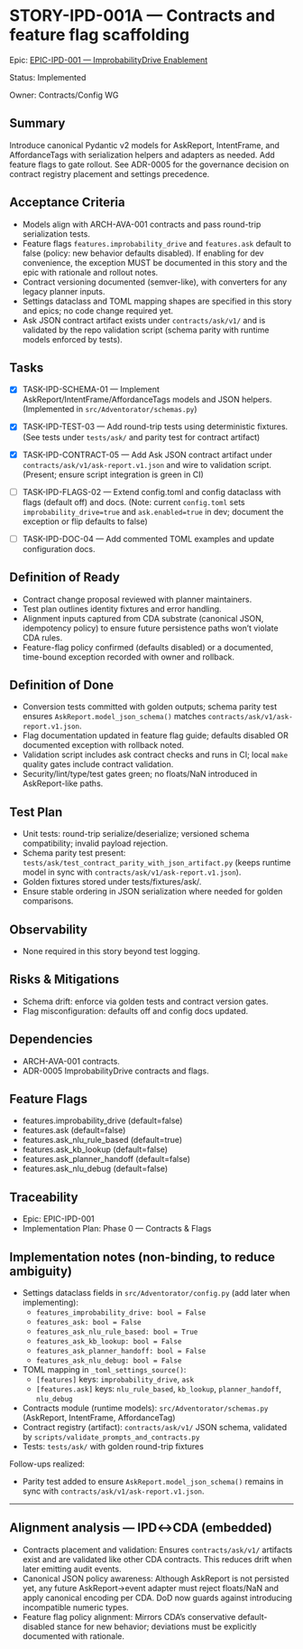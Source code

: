 # STORY-IPD-001A — Contracts and feature flag scaffolding

Epic: [EPIC-IPD-001 — ImprobabilityDrive Enablement](/docs/implementation/epics/EPIC-IPD-001-improbability-drive.md)

Status: Implemented

Owner: Contracts/Config WG

## Summary
Introduce canonical Pydantic v2 models for AskReport, IntentFrame, and AffordanceTags with serialization helpers and adapters as needed. Add feature flags to gate rollout. See ADR-0005 for the governance decision on contract registry placement and settings precedence.

## Acceptance Criteria
- Models align with ARCH-AVA-001 contracts and pass round-trip serialization tests.
- Feature flags `features.improbability_drive` and `features.ask` default to false (policy: new behavior defaults disabled). If enabling for dev convenience, the exception MUST be documented in this story and the epic with rationale and rollout notes.
- Contract versioning documented (semver-like), with converters for any legacy planner inputs.
- Settings dataclass and TOML mapping shapes are specified in this story and epics; no code change required yet.
- Ask JSON contract artifact exists under `contracts/ask/v1/` and is validated by the repo validation script (schema parity with runtime models enforced by tests).

## Tasks
- [x] TASK-IPD-SCHEMA-01 — Implement AskReport/IntentFrame/AffordanceTags models and JSON helpers. (Implemented in `src/Adventorator/schemas.py`)
- [x] TASK-IPD-TEST-03 — Add round-trip tests using deterministic fixtures. (See tests under `tests/ask/` and parity test for contract artifact)
- [x] TASK-IPD-CONTRACT-05 — Add Ask JSON contract artifact under `contracts/ask/v1/ask-report.v1.json` and wire to validation script. (Present; ensure script integration is green in CI)
- [ ] TASK-IPD-FLAGS-02 — Extend config.toml and config dataclass with flags (default off) and docs. (Note: current `config.toml` sets `improbability_drive=true` and `ask.enabled=true` in dev; document the exception or flip defaults to false)
- [ ] TASK-IPD-DOC-04 — Add commented TOML examples and update configuration docs.


## Definition of Ready
- Contract change proposal reviewed with planner maintainers.
- Test plan outlines identity fixtures and error handling.
- Alignment inputs captured from CDA substrate (canonical JSON, idempotency policy) to ensure future persistence paths won’t violate CDA rules.
- Feature-flag policy confirmed (defaults disabled) or a documented, time-bound exception recorded with owner and rollback.

## Definition of Done
- Conversion tests committed with golden outputs; schema parity test ensures `AskReport.model_json_schema()` matches `contracts/ask/v1/ask-report.v1.json`.
- Flag documentation updated in feature flag guide; defaults disabled OR documented exception with rollback noted.
- Validation script includes ask contract checks and runs in CI; local `make` quality gates include contract validation.
- Security/lint/type/test gates green; no floats/NaN introduced in AskReport-like paths.

## Test Plan
- Unit tests: round-trip serialize/deserialize; versioned schema compatibility; invalid payload rejection.
- Schema parity test present: `tests/ask/test_contract_parity_with_json_artifact.py` (keeps runtime model in sync with `contracts/ask/v1/ask-report.v1.json`).
- Golden fixtures stored under tests/fixtures/ask/.
 - Ensure stable ordering in JSON serialization where needed for golden comparisons.

## Observability
- None required in this story beyond test logging.

## Risks & Mitigations
- Schema drift: enforce via golden tests and contract version gates.
- Flag misconfiguration: defaults off and config docs updated.

## Dependencies
- ARCH-AVA-001 contracts.
 - ADR-0005 ImprobabilityDrive contracts and flags.

## Feature Flags
- features.improbability_drive (default=false)
- features.ask (default=false)
 - features.ask_nlu_rule_based (default=true)
 - features.ask_kb_lookup (default=false)
 - features.ask_planner_handoff (default=false)
 - features.ask_nlu_debug (default=false)

## Traceability
- Epic: EPIC-IPD-001
- Implementation Plan: Phase 0 — Contracts & Flags

## Implementation notes (non-binding, to reduce ambiguity)

- Settings dataclass fields in `src/Adventorator/config.py` (add later when implementing):
	- `features_improbability_drive: bool = False`
	- `features_ask: bool = False`
	- `features_ask_nlu_rule_based: bool = True`
	- `features_ask_kb_lookup: bool = False`
	- `features_ask_planner_handoff: bool = False`
 	- `features_ask_nlu_debug: bool = False`
- TOML mapping in `_toml_settings_source()`:
	- `[features]` keys: `improbability_drive`, `ask`
	- `[features.ask]` keys: `nlu_rule_based`, `kb_lookup`, `planner_handoff`, `nlu_debug`
- Contracts module (runtime models): `src/Adventorator/schemas.py` (AskReport, IntentFrame, AffordanceTag)
- Contract registry (artifact): `contracts/ask/v1/` JSON schema, validated by `scripts/validate_prompts_and_contracts.py`
- Tests: `tests/ask/` with golden round-trip fixtures

Follow-ups realized:
- Parity test added to ensure `AskReport.model_json_schema()` remains in sync with `contracts/ask/v1/ask-report.v1.json`.

---

## Alignment analysis — IPD↔CDA (embedded)

- Contracts placement and validation: Ensures `contracts/ask/v1/` artifacts exist and are validated like other CDA contracts. This reduces drift when later emitting audit events.
- Canonical JSON policy awareness: Although AskReport is not persisted yet, any future AskReport→event adapter must reject floats/NaN and apply canonical encoding per CDA. DoD now guards against introducing incompatible numeric types.
- Feature flag policy alignment: Mirrors CDA’s conservative default-disabled stance for new behavior; deviations must be explicitly documented with rationale.
